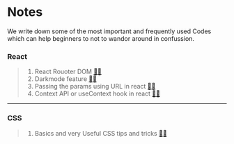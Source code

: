 # Notes

We write down some of the most important and frequently used Codes which can help beginners to not to wandor around in confussion.

### React

> 1. React Rouoter DOM [🔗🚀](React/React-Router.md)
> 2. Darkmode feature [🔗🚀](React/Darkmode.md)
> 3. Passing the params using URL in react [🔗🚀](React/Pass-Param-URL.md)
> 4. Context API or useContext hook in react [🔗🚀](React/ContextAPI.md)

---

### CSS

> 1. Basics and very Useful CSS tips and tricks [🔗🚀](CSS/Basics-CSS.md)

